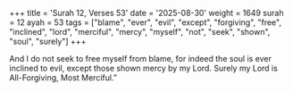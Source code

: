 +++
title = 'Surah 12, Verses 53'
date = '2025-08-30'
weight = 1649
surah = 12
ayah = 53
tags = ["blame", "ever", "evil", "except", "forgiving", "free", "inclined", "lord", "merciful", "mercy", "myself", "not", "seek", "shown", "soul", "surely"]
+++

And I do not seek to free myself from blame, for indeed the soul is ever inclined to evil, except those shown mercy by my Lord. Surely my Lord is All-Forgiving, Most Merciful.”